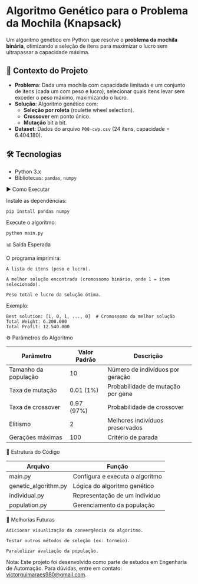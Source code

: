 # Algoritmo Genético para o Problema da Mochila (Knapsack)

Um algoritmo genético em Python que resolve o **problema da mochila binária**, otimizando a seleção de itens para maximizar o lucro sem ultrapassar a capacidade máxima.

## 📌 Contexto do Projeto
- **Problema**: Dada uma mochila com capacidade limitada e um conjunto de itens (cada um com peso e lucro), selecionar quais itens levar sem exceder o peso máximo, maximizando o lucro.
- **Solução**: Algoritmo genético com:
  - **Seleção por roleta** (roulette wheel selection).
  - **Crossover** em ponto único.
  - **Mutação** bit a bit.
- **Dataset**: Dados do arquivo `P08-cwp.csv` (24 itens, capacidade = 6.404.180).

## 🛠️ Tecnologias
- Python 3.x
- Bibliotecas: `pandas`, `numpy`

▶️ Como Executar

Instale as dependências:

    pip install pandas numpy

Execute o algoritmo:
    
    python main.py

📊 Saída Esperada

O programa imprimirá:

    A lista de itens (peso e lucro).

    A melhor solução encontrada (cromossomo binário, onde 1 = item selecionado).

    Peso total e lucro da solução ótima.

Exemplo:

    Best solution: [1, 0, 1, ..., 0]  # Cromossomo da melhor solução
    Total Weight: 6.200.000
    Total Profit: 12.540.000

⚙️ Parâmetros do Algoritmo

| Parâmetro  | Valor Padrão | Descrição |
| ------------- | ------------- | ------------- |
| Tamanho da população |	10	| Número de indivíduos por geração | 
|  Taxa de mutação | 0.01 (1%) | Probabilidade de mutação por gene |  
|  Taxa de crossover | 0.97 (97%) | Probabilidade de crossover |
| Elitismo | 2 | Melhores indivíduos preservados |
| Gerações máximas | 100 | Critério de parada |
  
📂 Estrutura do Código

|Arquivo | Função |
| ------------- | ------------- |
| main.py	| Configura e executa o algoritmo |
| genetic_algorithm.py	| Lógica do algoritmo genético |
| individual.py	| Representação de um indivíduo |
| population.py	| Gerenciamento da população |

📝 Melhorias Futuras

    Adicionar visualização da convergência do algoritmo.

    Testar outros métodos de seleção (ex: torneio).

    Paralelizar avaliação da população.

Nota: Este projeto foi desenvolvido como parte de estudos em Engenharia de Automação. Para dúvidas, entre em contato: victorguimaraes980@gmail.com.
